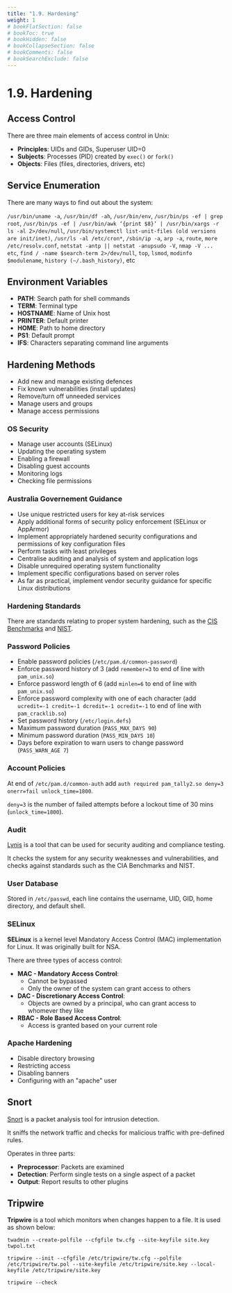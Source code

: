 ```yaml
---
title: "1.9. Hardening"
weight: 1
# bookFlatSection: false
# bookToc: true
# bookHidden: false
# bookCollapseSection: false
# bookComments: false
# bookSearchExclude: false
---
```


# 1.9. Hardening

## Access Control

There are three main elements of access control in Unix:

- **Principles**: UIDs and GIDs, Superuser UID=0
- **Subjects**: Processes (PID) created by `exec()` or `fork()`
- **Objects**: Files (files, directories, drivers, etc)

## Service Enumeration

There are many ways to find out about the system:

`/usr/bin/uname -a`, `/usr/bin/df -ah`, `/usr/bin/env`, `/usr/bin/ps -ef | grep root`, `/usr/bin/ps -ef | /usr/bin/awk ‘{print $8}’ | /usr/bin/xargs -r ls -al 2>/dev/null`, `/usr/bin/systemctl list-unit-files (old versions are init/inet)`, `/usr/ls -al /etc/cron*`, `/sbin/ip -a`, `arp -a`, `route`, `more /etc/resolv.conf`, `netstat -antp || netstat -anupsudo -V`, `nmap -V ... etc`, `find / -name $search-term 2>/dev/null`, `top`, `lsmod`, `modinfo $modulename`, `history (~/.bash_history)`, etc

## Environment Variables

- **PATH**: Search path for shell commands
- **TERM**: Terminal type
- **HOSTNAME**: Name of Unix host
- **PRINTER**: Default printer
- **HOME**: Path to home directory
- **PS1**: Default prompt
- **IFS**: Characters separating command line arguments

## Hardening Methods

- Add new and manage existing defences
- Fix known vulnerabilities (install updates)
- Remove/turn off unneeded services
- Manage users and groups
- Manage access permissions

### OS Security

- Manage user accounts (SELinux)
- Updating the operating system
- Enabling a firewall
- Disabling guest accounts
- Monitoring logs
- Checking file permissions

### Australia Governement Guidance

- Use unique restricted users for key at-risk services
- Apply additional forms of security policy enforcement (SELinux or AppArmor)
- Implement appropriately hardened security configurations and permissions of key configuration files
- Perform tasks with least privileges
- Centralise auditing and analysis of system and application logs
- Disable unrequired operating system functionality
- Implement specific configurations based on server roles
- As far as practical, implement vendor security guidance for specific Linux distributions

### Hardening Standards

There are standards relating to proper system hardening, such as the [CIS Benchmarks](https://www.cisecurity.org/cis-benchmarks/) and [NIST](https://nvd.nist.gov/config/cce/index).

### Password Policies

- Enable password policies (`/etc/pam.d/common-password`)
- Enforce password history of 3 (add `remember=3` to end of line with `pam_unix.so`)
- Enforce password length of 6 (add `minlen=6` to end of line with `pam_unix.so`)
- Enforce password complexity with one of each character (add `ucredit=-1 credit=-1 dcredit=-1 ocredit=-1` to end of line with `pam_cracklib.so`)
- Set password history (`/etc/login.defs`)
- Maximum password duration (`PASS_MAX_DAYS 90`)
- Minimum password duration (`PASS_MIN_DAYS 10`)
- Days before expiration to warn users to change password (`PASS_WARN_AGE 7`)

### Account Policies

At end of `/etc/pam.d/common-auth` add `auth required pam_tally2.so deny=3 onerr=fail unlock_time=1800`.

`deny=3` is the number of failed attempts before a lockout time of 30 mins (`unlock_time=1800`).

### Audit

[Lynis](https://cisofy.com/lynis/) is a tool that can be used for security auditing and compliance testing.

It checks the system for any security weaknesses and vulnerabilities, and checks against standards such as the CIA Benchmarks and NIST.

### User Database

Stored in `/etc/passwd`, each line contains the username, UID, GID, home directory, and default shell.

### SELinux

**SELinux** is a kernel level Mandatory Access Control (MAC) implementation for Linux. It was originally built for NSA.

There are three types of access control:
- **MAC - Mandatory Access Control**:
    - Cannot be bypassed
    - Only the owner of the system can grant access to others
- **DAC - Discretionary Access Control**:
    - Objects are owned by a principal, who can grant access to whomever they like
- **RBAC - Role Based Access Control**:
    - Access is granted based on your current role

### Apache Hardening

- Disable directory browsing
- Restricting access
- Disabling banners
- Configuring with an "apache" user

## Snort

[Snort](https://www.snort.org/) is a packet analysis tool for intrusion detection.

It sniffs the network traffic and checks for malicious traffic with pre-defined rules.

Operates in three parts:

- **Preprocessor**: Packets are examined
- **Detection**: Perform single tests on a single aspect of a packet
- **Output**: Report results to other plugins

## Tripwire

**Tripwire** is a tool which monitors when changes happen to a file. It is used as shown below:

`twadmin --create-polfile --cfgfile tw.cfg --site-keyfile site.key twpol.txt`

`tripwire --init --cfgfile /etc/tripwire/tw.cfg --polfile /etc/tripwire/tw.pol --site-keyfile /etc/tripwire/site.key --local-keyfile /etc/tripwire/site.key`

`tripwire --check`

